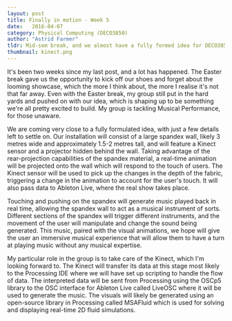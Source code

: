 ```yaml
---
layout: post
title: Finally in motion - Week 5
date:   2016-04-07
category: Physical Computing (DECO3850)
author: "Astrid Farmer"
tldr: Mid-sem break, and we almost have a fully formed idea for DECO3850, time to prototype!
thumbnail: kinect.png
---
```

It's been two weeks since my last post, and a lot has happened. The Easter break gave us the opportunity to kick off our shoes and forget about the looming showcase, which the more I think about, the more I realise it's not that far away. Even with the Easter break, my group still put in the hard yards and pushed on with our idea, which is shaping up to be something we're all pretty excited to build. My group is tackling Musical Performance, for those unaware.

We are coming very close to a fully formulated idea, with just a few details left to settle on. Our installation will consist of a large spandex wall, likely 3 metres wide and approximately 1.5-2 metres tall, and will feature a Kinect sensor and a projector hidden behind the wall. Taking advantage of the rear-projection capabilities of the spandex material, a real-time animation will be projected onto the wall which will respond to the touch of users. The Kinect sensor will be used to pick up the changes in the depth of the fabric, triggering a change in the animation to account for the user's touch. It will also pass data to Ableton Live, where the real show takes place.

Touching and pushing on the spandex will generate music played back in real time, allowing the spandex wall to act as a musical instrument of sorts. Different sections of the spandex will trigger different instruments, and the movement of the user will manipulate and change the sound being generated. This music, paired with the visual animations, we hope will give the user an immersive musical experience that will allow them to have a turn at playing music without any musical expertise.

My particular role in the group is to take care of the Kinect, which I'm looking forward to. The Kinect will transfer its data at this stage most likely to the Processing IDE where we will have set up scripting to handle the flow of data. The interpreted data will be sent from Processing using the OSCp5 library to the OSC interface for Ableton Live called LiveOSC where it will be used to generate the music. The visuals will likely be generated using an open-source library in Processing called MSAFluid which is used for solving and displaying real-time 2D fluid simulations.
